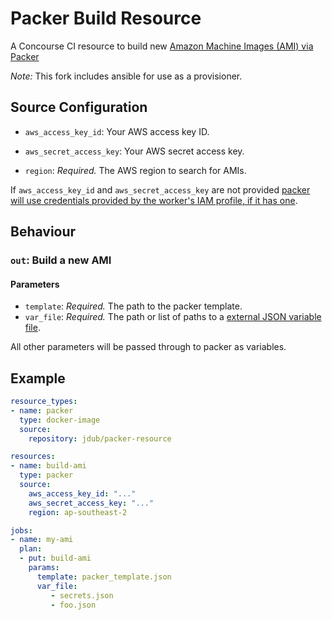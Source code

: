 # Packer Build Resource

A Concourse CI resource to build new [Amazon Machine Images (AMI) via Packer](https://www.packer.io/docs/builders/amazon.html)

*Note:* This fork includes ansible for use as a provisioner.

## Source Configuration

- `aws_access_key_id`: Your AWS access key ID.

- `aws_secret_access_key`: Your AWS secret access key.

- `region`: *Required.* The AWS region to search for AMIs.

If `aws_access_key_id` and `aws_secret_access_key` are not provided [packer will use credentials provided by the worker's IAM profile, if it has one](https://www.packer.io/docs/builders/amazon.html#using-an-iam-instance-profile).

## Behaviour

### `out`: Build a new AMI

#### Parameters
- `template`: *Required.* The path to the packer template.
- `var_file`: *Required.* The path or list of paths to a [external JSON variable file](https://www.packer.io/docs/templates/user-variables.html).

All other parameters will be passed through to packer as variables.

## Example

```yaml
resource_types:
- name: packer
  type: docker-image
  source:
    repository: jdub/packer-resource

resources:
- name: build-ami
  type: packer
  source:
    aws_access_key_id: "..."
    aws_secret_access_key: "..."
    region: ap-southeast-2

jobs:
- name: my-ami
  plan:
  - put: build-ami
    params:
      template: packer_template.json
      var_file:
         - secrets.json
         - foo.json
  ```
